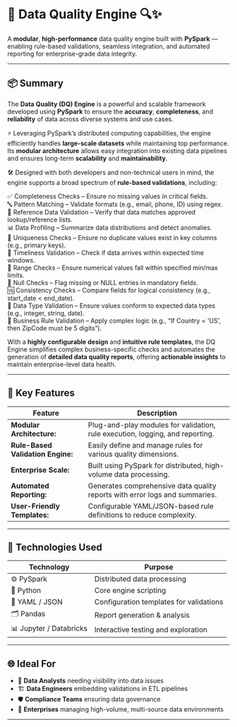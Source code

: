 # 🧠 Data Quality Engine 🔍✨  
A **modular**, **high-performance** data quality engine built with **PySpark** — enabling rule-based validations, seamless integration, and automated reporting for enterprise-grade data integrity.

---

## 📦 Summary  

The **Data Quality (DQ) Engine** is a powerful and scalable framework developed using **PySpark** to ensure the **accuracy**, **completeness**, and **reliability** of data across diverse systems and use cases.  

⚡ Leveraging PySpark’s distributed computing capabilities, the engine efficiently handles **large-scale datasets** while maintaining top performance. Its **modular architecture** allows easy integration into existing data pipelines and ensures long-term **scalability** and **maintainability**.  

🛠️ Designed with both developers and non-technical users in mind, the engine supports a broad spectrum of **rule-based validations**, including:

✅ Completeness Checks – Ensure no missing values in critical fields.<br>
🔤 Pattern Matching – Validate formats (e.g., email, phone, ID) using regex.<br>
🔗 Reference Data Validation – Verify that data matches approved lookup/reference lists.<br>
📊 Data Profiling – Summarize data distributions and detect anomalies.<br>
🔁 Uniqueness Checks – Ensure no duplicate values exist in key columns (e.g., primary keys).<br>
📅 Timeliness Validation – Check if data arrives within expected time windows.<br>
🔢 Range Checks – Ensure numerical values fall within specified min/max limits.<br>
🧪 Null Checks – Flag missing or NULL entries in mandatory fields.<br>
🆚 Consistency Checks – Compare fields for logical consistency (e.g., start_date < end_date).<br>
🔐 Data Type Validation – Ensure values conform to expected data types (e.g., integer, string, date).<br>
🧩 Business Rule Validation – Apply complex logic (e.g., “If Country = 'US', then ZipCode must be 5 digits”).<br>

With a **highly configurable design** and **intuitive rule templates**, the DQ Engine simplifies complex business-specific checks and automates the generation of **detailed data quality reports**, offering **actionable insights** to maintain enterprise-level data health.

---

## 🔑 Key Features

| Feature  | Description |
|-------------|-------------|
| **Modular Architecture:** | Plug-and-play modules for validation, rule execution, logging, and reporting. |
| **Rule-Based Validation Engine:** | Easily define and manage rules for various quality dimensions. |
| **Enterprise Scale:** |  Built using PySpark for distributed, high-volume data processing. |
| **Automated Reporting:** |  Generates comprehensive data quality reports with error logs and summaries. |
| **User-Friendly Templates:** | Configurable YAML/JSON-based rule definitions to reduce complexity. |

---

## 🚀 Technologies Used

| Technology | Purpose |
|------------|---------|
| ⚙️ PySpark | Distributed data processing |
| 🐍 Python | Core engine scripting |
| 🧾 YAML / JSON | Configuration templates for validations |
| 🗂️ Pandas | Report generation & analysis |
| 📊 Jupyter / Databricks | Interactive testing and exploration |

---

## 🌐 Ideal For

- 🔎 **Data Analysts** needing visibility into data issues  
- 🏗️ **Data Engineers** embedding validations in ETL pipelines  
- 🛡️ **Compliance Teams** ensuring data governance  
- 🧬 **Enterprises** managing high-volume, multi-source data environments  

---


